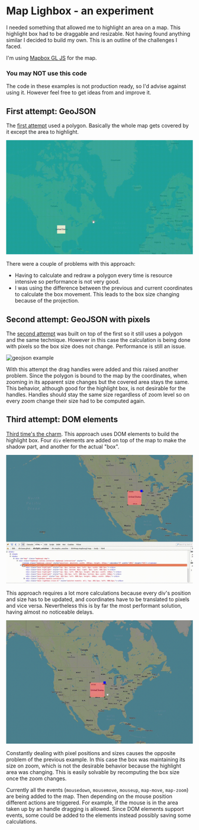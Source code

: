 # Map Lighbox - an experiment 

I needed something that allowed me to highlight an area on a map. This highlight box had to be draggable and resizable.
Not having found anything similar I decided to build my own. This is an outline of the challenges I faced.

I'm using [Mapbox GL JS](https://www.mapbox.com/mapbox-gl-js/api/) for the map.

### You may NOT use this code
The code in these examples is not production ready, so I'd advise against using it. However feel free to get ideas from and improve it.

## First attempt: GeoJSON

The [first attempt](https://danielfdsilva.github.io/map-lightbox-experiment/geojson.html) used a polygon. Basically the whole map gets covered by it except the area to highlight.

![geojson example](docs/geojson.gif)

There were a couple of problems with this approach:
  - Having to calculate and redraw a polygon every time is resource intensive so performance is not very good.
  - I was using the difference between the previous and current coordinates to calculate the box movement. This leads to the box size changing because of the projection.

## Second attempt: GeoJSON with pixels

The [second attempt](https://danielfdsilva.github.io/map-lightbox-experiment/geojsonpx.html) was built on top of the first so it still uses a polygon and the same technique. However in this case the calculation is being done with pixels so the box size does not change. Performance is still an issue.

![geojson example](docs/geojsopx.gif)

With this attempt the drag handles were added and this raised another problem.
Since the polygon is bound to the map by the coordinates, when zooming in its apparent size changes but the covered area stays the same.
This behavior, although good for the highlight box, is not desirable for the handles. Handles should stay the same size regardless of zoom level so on every zoom change their size had to be computed again.

## Third attempt: DOM elements

[Third time's the charm](https://danielfdsilva.github.io/map-lightbox-experiment/domel.html). This approach uses DOM elements to build the highlight box. Four `div` elements are added on top of the map to make the shadow part, and another for the actual "box".

![geojson example](docs/domel-breakdown.gif)

This approach requires a lot more calculations because every div's position and size has to be updated, and coordinates have to be translated to pixels and vice versa. Nevertheless this is by far the most performant solution, having almost no noticeable delays.

![geojson example](docs/domel.gif)

Constantly dealing with pixel positions and sizes causes the opposite problem of the previous example. In this case the box was maintaining its size on zoom, which is not the desirable behavior because the highlight area was changing. This is easily solvable by recomputing the box size once the zoom changes.

Currently all the events (`mousedown`, `mousemove`, `mouseup`, `map-move`, `map-zoom`) are being added to the map. Then depending on the mouse position different actions are triggered. For example, if the mouse is in the area taken up by an handle dragging is allowed. Since DOM elements support events, some could be added to the elements instead possibly saving some calculations.

